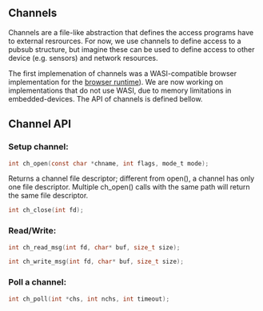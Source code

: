 ## Channels
Channels are a file-like abstraction that defines the access programs have to external resrources. For now, we use channels to define access to a pubsub structure, but imagine these can be used to define access to other device (e.g. sensors) and network resources.

The first implemenation of channels was a WASI-compatible browser implementation for the [browser runtime](https://github.com/conix-center/arena-runtime-browser)). We are now working on implementations that do not use WASI, due to memory limitations in embedded-devices. The API of channels is defined bellow.

## Channel API

### Setup channel: 

```c
int ch_open(const char *chname, int flags, mode_t mode);
```

Returns a channel file descriptor; different from open(), a channel has only one file descriptor. 
Multiple ch_open() calls with the same path will return the same file descriptor.

```c
int ch_close(int fd);
```

### Read/Write: 
```c
int ch_read_msg(int fd, char* buf, size_t size);
```

```c
int ch_write_msg(int fd, char* buf, size_t size);
```

### Poll a channel: 
```c
int ch_poll(int *chs, int nchs, int timeout);
```
